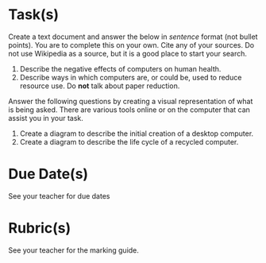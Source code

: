 # Task(s)
Create a text document and answer the below in _sentence_ format (not bullet points).  You are to complete this on your own.  Cite any of your sources.  Do not use Wikipedia as a source, but it is a good place to start your search.

1. Describe the negative effects of computers on human health.
2. Describe ways in which computers are, or could be, used to reduce resource use. Do **not** talk about paper reduction.

Answer the following questions by creating a visual representation of what is being asked.  There are various tools online or on the computer that can assist you in your task.

1. Create a diagram to describe the initial creation of a desktop computer.  
2. Create a diagram to describe the life cycle of a recycled computer.

# Due Date(s)
See your teacher for due dates


# Rubric(s)
See your teacher for the marking guide.
